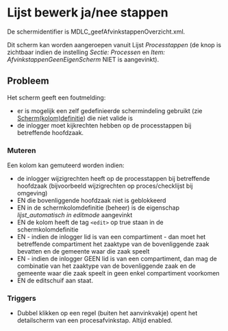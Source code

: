 # Lijst bewerk ja/nee stappen

De schermidentifier is MDLC_geefAfvinkstappenOverzicht.xml.

Dit scherm kan worden aangeroepen vanuit Lijst *Processtappen* (de knop is zichtbaar indien de instelling *Sectie: Processen* en *Item: AfvinkstappenGeenEigenScherm* NIET is aangevinkt).

## Probleem

Het scherm geeft een foutmelding:

* er is mogelijk een zelf gedefinieerde schermindeling gebruikt (zie [Scherm(kolom)definitie](/docs/instellen_inrichten/schermdefinitie.md)) die niet valide is
* de inlogger moet kijkrechten hebben op de processtappen bij betreffende hoofdzaak.

### Muteren

Een kolom kan gemuteerd worden indien:

* de inlogger wijzigrechten heeft op de processtappen bij betreffende hoofdzaak (bijvoorbeeld wijzigrechten op proces/checklijst bij omgeving)
* EN die bovenliggende hoofdzaak niet is geblokkeerd
* EN in de schermkolomdefinitie (beheer) is de eigenschap *lijst_automatisch in editmode* aangevinkt  
* EN de kolom heeft de tag `<edit>` op true staan in de schermkolomdefinitie
* EN - indien de inlogger lid is van een compartiment - dan moet het betreffende compartiment het zaaktype van de bovenliggende zaak bevatten en de gemeente waar die zaak speelt
* EN - indien de inlogger GEEN lid is van een compartiment, dan mag de combinatie van het zaaktype van de bovenliggende zaak en de gemeente waar die zaak speelt in geen enkel compartiment voorkomen
* EN de editschuif aan staat.

### Triggers

* Dubbel klikken op een regel (buiten het aanvinkvakje) opent het detailscherm van een procesafvinkstap. Altijd enabled.
